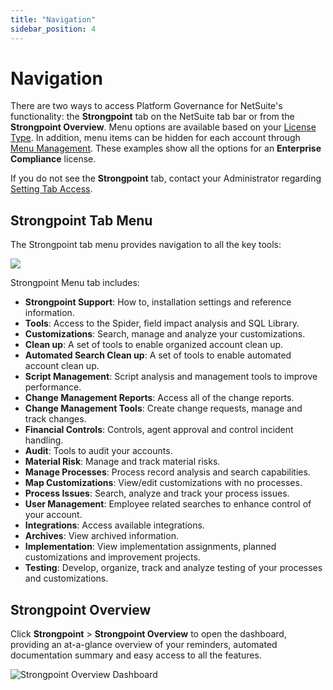 ```yaml
---
title: "Navigation"
sidebar_position: 4
---
```


# Navigation

There are two ways to access Platform Governance for NetSuite's functionality: the **Strongpoint** tab on the NetSuite tab bar or from the **Strongpoint Overview**. Menu options are available based on your [License Type](installing_strongpoint/features_by_license_type.htm "Features by License Type"). In addition, menu items can be hidden for each account through [Menu Management](installing_strongpoint/managing_menus.htm "Managing your Menus"). These examples show all the options for an **Enterprise Compliance** license.

If you do not see the **Strongpoint** tab, contact your Administrator regarding [Setting Tab Access](installing_strongpoint/setting_strongpoint_tab_access.htm "Set Access to the Strongpoint tab.").

## Strongpoint Tab Menu

The Strongpoint tab menu provides navigation to all the key tools:

![](../static/img/StrongpointForNetsuite/Images/strongpoint_menu.png)

Strongpoint Menu tab includes:

* **Strongpoint Support**: How to, installation settings and reference information.
* **Tools**: Access to the Spider, field impact analysis and SQL Library.
* **Customizations**: Search, manage and analyze your customizations.
* **Clean up**: A set of tools to enable organized account clean up.
* **Automated Search Clean up**: A set of tools to enable automated account clean up.
* **Script Management**: Script analysis and management tools to improve performance.
* **Change Management Reports**: Access all of the change reports.
* **Change Management Tools**: Create change requests, manage and track changes.
* **Financial Controls**: Controls, agent approval and control incident handling.
* **Audit**: Tools to audit your accounts.
* **Material Risk**: Manage and track material risks.
* **Manage Processes**: Process record analysis and search capabilities.
* **Map Customizations**: View/edit customizations with no processes.
* **Process Issues**: Search, analyze and track your process issues.
* **User Management**: Employee related searches to enhance control of your account.
* **Integrations**: Access available integrations.
* **Archives**: View archived information.
* **Implementation**: View implementation assignments, planned customizations and improvement projects.
* **Testing**: Develop, organize, track and analyze testing of your processes and customizations.

## Strongpoint Overview

Click **Strongpoint** \> **Strongpoint Overview** to open the dashboard, providing an at-a-glance overview of your reminders, automated documentation summary and easy access to all the features.

![](../static/img/StrongpointForNetsuite/Images/dashboard_overview.png "Strongpoint Overview Dashboard")